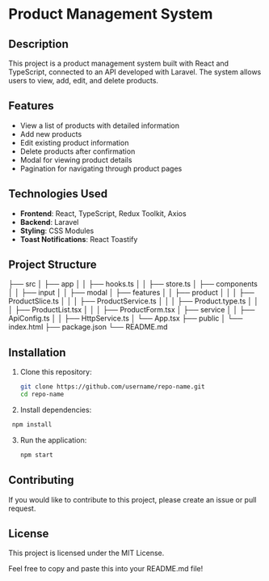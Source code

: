 # Product Management System

## Description
This project is a product management system built with React and TypeScript, connected to an API developed with Laravel. The system allows users to view, add, edit, and delete products.

## Features
- View a list of products with detailed information
- Add new products
- Edit existing product information
- Delete products after confirmation
- Modal for viewing product details
- Pagination for navigating through product pages

## Technologies Used
- **Frontend**: React, TypeScript, Redux Toolkit, Axios
- **Backend**: Laravel
- **Styling**: CSS Modules
- **Toast Notifications**: React Toastify

## Project Structure
├── src
│   ├── app
│   │   ├── hooks.ts
│   │   ├── store.ts
│   ├── components
│   │   ├── input
│   │   ├── modal
│   ├── features
│   │   ├── product
│   │   │   ├── ProductSlice.ts
│   │   │   ├── ProductService.ts
│   │   │   ├── Product.type.ts
│   │   │   ├── ProductList.tsx
│   │   │   ├── ProductForm.tsx
│   ├── service
│   │   ├── ApiConfig.ts
│   │   ├── HttpService.ts
│   └── App.tsx
├── public
│   └── index.html
├── package.json
└── README.md

## Installation
1. Clone this repository:
   ```bash
   git clone https://github.com/username/repo-name.git
   cd repo-name
   ```
2. Install dependencies:
  ```bash
   npm install
   ```
3. Run the application:
   ```bash
   npm start
   ```
## Contributing
If you would like to contribute to this project, please create an issue or pull request.

## License
This project is licensed under the MIT License.

Feel free to copy and paste this into your README.md file!